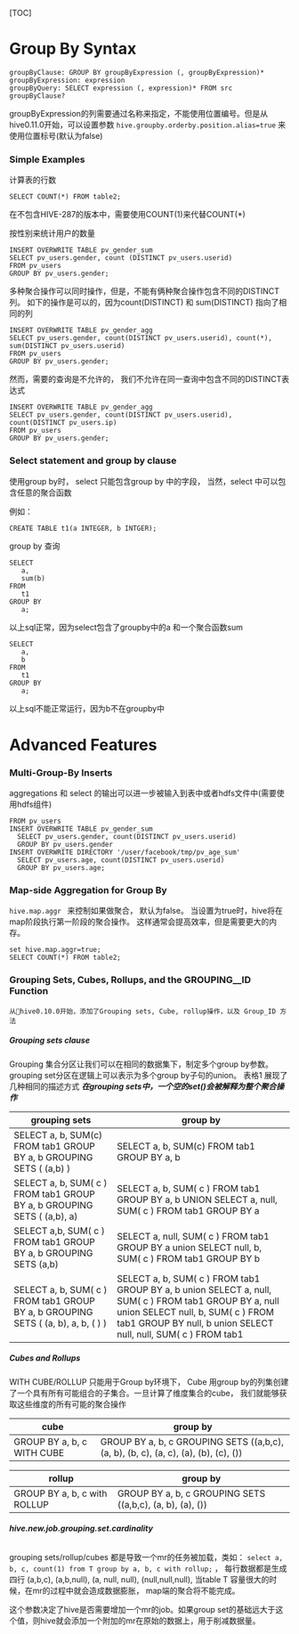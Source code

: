 [TOC]

# Group By Syntax

	groupByClause: GROUP BY groupByExpression (, groupByExpression)*
	groupByExpression: expression
	groupByQuery: SELECT expression (, expression)* FROM src groupByClause?

groupByExpression的列需要通过名称来指定，不能使用位置编号。但是从hive0.11.0开始，可以设置参数 ```hive.groupby.orderby.position.alias=true``` 来使用位置标号(默认为false)

### Simple Examples

计算表的行数

	SELECT COUNT(*) FROM table2;

在不包含HIVE-287的版本中，需要使用COUNT(1)来代替COUNT(*)

按性别来统计用户的数量

	INSERT OVERWRITE TABLE pv_gender_sum
	SELECT pv_users.gender, count (DISTINCT pv_users.userid)
	FROM pv_users
	GROUP BY pv_users.gender;

多种聚合操作可以同时操作，但是，不能有俩种聚合操作包含不同的DISTINCT列。 如下的操作是可以的，因为count(DISTINCT) 和 sum(DISTINCT) 指向了相同的列

	INSERT OVERWRITE TABLE pv_gender_agg
	SELECT pv_users.gender, count(DISTINCT pv_users.userid), count(*), sum(DISTINCT pv_users.userid)
	FROM pv_users
	GROUP BY pv_users.gender;

然而，需要的查询是不允许的， 我们不允许在同一查询中包含不同的DISTINCT表达式

	INSERT OVERWRITE TABLE pv_gender_agg
	SELECT pv_users.gender, count(DISTINCT pv_users.userid), count(DISTINCT pv_users.ip)
	FROM pv_users
	GROUP BY pv_users.gender;

### Select statement and group by clause

使用group by时， select 只能包含group by 中的字段， 当然，select 中可以包含任意的聚合函数

例如：

	CREATE TABLE t1(a INTEGER, b INTGER);

group by 查询

	SELECT
	   a,
	   sum(b)
	FROM
	   t1
	GROUP BY
	   a;

以上sql正常，因为select包含了groupby中的a 和一个聚合函数sum

	SELECT
	   a,
	   b
	FROM
	   t1
	GROUP BY
	   a;

以上sql不能正常运行，因为b不在groupby中

# Advanced Features

### Multi-Group-By Inserts
aggregations 和 select 的输出可以进一步被输入到表中或者hdfs文件中(需要使用hdfs组件)

	FROM pv_users
	INSERT OVERWRITE TABLE pv_gender_sum
	  SELECT pv_users.gender, count(DISTINCT pv_users.userid)
	  GROUP BY pv_users.gender
	INSERT OVERWRITE DIRECTORY '/user/facebook/tmp/pv_age_sum'
	  SELECT pv_users.age, count(DISTINCT pv_users.userid)
	  GROUP BY pv_users.age;


### Map-side Aggregation for Group By

```hive.map.aggr ``` 来控制如果做聚合， 默认为false。 当设置为true时，hive将在map阶段执行第一阶段的聚合操作。 这样通常会提高效率，但是需要更大的内存。

	set hive.map.aggr=true;
	SELECT COUNT(*) FROM table2;

### Grouping Sets, Cubes, Rollups, and the GROUPING__ID Function

	从hive0.10.0开始，添加了Grouping sets, Cube, rollup操作，以及 Group_ID 方法

##### Grouping sets clause
Grouping 集合分区让我们可以在相同的数据集下，制定多个group by参数。grouping set分区在逻辑上可以表示为多个group by子句的union。
表格1 展现了几种相同的描述方式 ***在grouping sets中，一个空的set()会被解释为整个聚合操作***

| grouping sets | group by  |
|---------------|-----------|
| SELECT a, b, SUM(c) FROM tab1 GROUP BY a, b GROUPING SETS ( (a,b) ) |  SELECT a, b, SUM(c) FROM tab1 GROUP BY a, b |
|SELECT a, b, SUM( c ) FROM tab1 GROUP BY a, b GROUPING SETS ( (a,b), a)| SELECT a, b, SUM( c ) FROM tab1 GROUP BY a, b UNION SELECT a, null, SUM( c ) FROM tab1 GROUP BY a|
|SELECT a,b, SUM( c ) FROM tab1 GROUP BY a, b GROUPING SETS (a,b)|  SELECT a, null, SUM( c ) FROM tab1 GROUP BY a union SELECT null, b, SUM( c ) FROM tab1 GROUP BY b|
|SELECT a, b, SUM( c ) FROM tab1 GROUP BY a, b GROUPING SETS ( (a, b), a, b, ( ) )| SELECT a, b, SUM( c ) FROM tab1 GROUP BY a, b union SELECT a, null, SUM( c ) FROM tab1 GROUP BY a, null union SELECT null, b, SUM( c ) FROM tab1 GROUP BY null, b union SELECT null, null, SUM( c ) FROM tab1|







##### Cubes and Rollups
WITH CUBE/ROLLUP 只能用于Group by环境下， Cube 用group by的列集创建了一个具有所有可能组合的子集合。一旦计算了维度集合的cube， 我们就能够获取这些维度的所有可能的聚合操作

|         cube         |       group by       |
|----------------------|----------------------|
| GROUP BY a, b, c WITH CUBE | GROUP BY a, b, c GROUPING SETS ((a,b,c), (a, b), (b, c), (a, c), (a), (b), (c), ())


|         rollup         |       group by       |
|----------------------|----------------------|
| GROUP BY a, b, c with ROLLUP | GROUP BY a, b, c GROUPING SETS ((a,b,c), (a, b), (a), ())

###### ***hive.new.job.grouping.set.cardinality***
grouping sets/rollup/cubes 都是导致一个mr的任务被加载，类如： ```select a, b, c, count(1) from T group by a, b, c with rollup;``` ， 每行数据都是生成四行 (a,b,c), (a,b,null), (a, null, null), (null,null,null), 当table T 容量很大的时候，在mr的过程中就会造成数据膨胀， map端的聚合将不能完成。

这个参数决定了hive是否需要增加一个mr的job。如果group set的基础远大于这个值，则hive就会添加一个附加的mr在原始的数据上，用于削减数据量。


